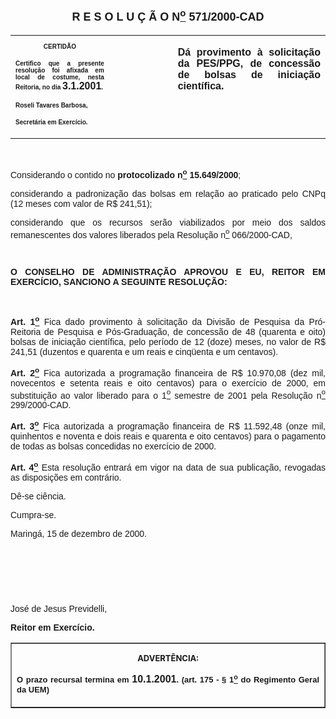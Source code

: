 <BODY>

<B><FONT FACE="Arial" SIZE=4><P ALIGN="CENTER"><A NAME="_Toc445798786"></P>
<P ALIGN="CENTER">R E S O L U &Ccedil; &Atilde; O  N<U><SUP>o</U></SUP>  571/2000-CAD</P>
</B></FONT><FONT FACE="Arial"><P ALIGN="JUSTIFY"></P></FONT>
<TABLE CELLSPACING=0 BORDER=0 CELLPADDING=7 WIDTH=604>
<TR><TD WIDTH="31%" VALIGN="TOP">
<B><FONT FACE="Arial" SIZE=1><P ALIGN="CENTER">CERTID&Atilde;O</P>
<P ALIGN="JUSTIFY">   Certifico que a presente resolu&ccedil;&atilde;o foi afixada em local de costume, nesta Reitoria, no dia </FONT><FONT FACE="Arial">3.1.2001</FONT><FONT FACE="Arial" SIZE=1>.</P>
<P ALIGN="JUSTIFY"></P>
<P ALIGN="JUSTIFY">Roseli Tavares Barbosa,</P>
<P ALIGN="JUSTIFY">Secret&aacute;ria em Exerc&iacute;cio.</B></FONT></TD>
<TD WIDTH="20%" VALIGN="TOP">&nbsp;</TD>
<TD WIDTH="48%" VALIGN="TOP">
<B><FONT FACE="Arial"><P ALIGN="JUSTIFY">D&aacute; provimento &agrave; solicita&ccedil;&atilde;o da PES/PPG, de concess&atilde;o de bolsas de inicia&ccedil;&atilde;o cient&iacute;fica.</B></FONT></TD>
</TR>
</TABLE>

<FONT FACE="Arial"><P ALIGN="JUSTIFY"></P>
<P ALIGN="JUSTIFY">&nbsp;</P>
<P ALIGN="JUSTIFY">Considerando o contido no <B>protocolizado n<U><SUP>o</U></SUP> 15.649/2000</B>;</P>
<P ALIGN="JUSTIFY">considerando a padroniza&ccedil;&atilde;o das bolsas em rela&ccedil;&atilde;o ao praticado pelo CNPq (12 meses com valor de R$ 241,51);</P>
<P ALIGN="JUSTIFY">considerando que os recursos ser&atilde;o viabilizados por meio dos saldos remanescentes dos valores liberados pela Resolu&ccedil;&atilde;o n<U><SUP>o</U></SUP> 066/2000-CAD,</P>
<P ALIGN="JUSTIFY"></P>
<P ALIGN="JUSTIFY">&nbsp;</P>
<B><P ALIGN="JUSTIFY">O CONSELHO DE ADMINISTRA&Ccedil;&Atilde;O APROVOU E EU, REITOR EM EXERC&Iacute;CIO, SANCIONO A SEGUINTE RESOLU&Ccedil;&Atilde;O:</P>
</B><P ALIGN="JUSTIFY"></P>
<P ALIGN="JUSTIFY">&nbsp;</P>
<B><P ALIGN="JUSTIFY">Art. 1<U><SUP>o</B></U></SUP> Fica dado provimento &agrave; solicita&ccedil;&atilde;o da Divis&atilde;o de Pesquisa da Pr&oacute;-Reitoria de Pesquisa e P&oacute;s-Gradua&ccedil;&atilde;o, de concess&atilde;o de 48 (quarenta e oito) bolsas de inicia&ccedil;&atilde;o cient&iacute;fica, pelo per&iacute;odo de 12 (doze) meses, no valor de R$ 241,51 (duzentos e quarenta e um reais e cinq&uuml;enta e um centavos).</P>
<B><P ALIGN="JUSTIFY">Art. 2<U><SUP>o</B></U></SUP> Fica autorizada a programa&ccedil;&atilde;o financeira de R$ 10.970,08 (dez mil, novecentos e setenta reais e oito centavos) para o exerc&iacute;cio de 2000, em substitui&ccedil;&atilde;o ao valor liberado para o 1<U><SUP>o</U></SUP> semestre de 2001 pela Resolu&ccedil;&atilde;o n<U><SUP>o</U></SUP> 299/2000-CAD.</P>
<B><P ALIGN="JUSTIFY">Art. 3<U><SUP>o</B></U></SUP> Fica autorizada a programa&ccedil;&atilde;o financeira de R$ 11.592,48 (onze mil, quinhentos e noventa e dois reais e quarenta e oito centavos) para o pagamento de todas as bolsas concedidas no exerc&iacute;cio de 2000.</P>
<B><P ALIGN="JUSTIFY">Art. 4<U><SUP>o</B></U></SUP> Esta resolu&ccedil;&atilde;o entrar&aacute; em vigor na data de sua publica&ccedil;&atilde;o, revogadas as disposi&ccedil;&otilde;es em contr&aacute;rio.</P>
<P ALIGN="JUSTIFY">D&ecirc;-se ci&ecirc;ncia.</P>
<P ALIGN="JUSTIFY">&#9;Cumpra-se.</P>
<P ALIGN="JUSTIFY"></P>
<P ALIGN="JUSTIFY">Maring&aacute;, 15 de dezembro de 2000.</P>
<P ALIGN="JUSTIFY"></P>
<P ALIGN="JUSTIFY">&nbsp;</P>
<P ALIGN="JUSTIFY">&nbsp;</P>
<P ALIGN="JUSTIFY">&nbsp;</P>
<P>Jos&eacute; de Jesus Previdelli,</P>
<B><P>Reitor em Exerc&iacute;cio.</P>
<P ALIGN="CENTER"></P></B></FONT>
<TABLE BORDER CELLSPACING=1 CELLPADDING=4 WIDTH=207>
<TR><TD VALIGN="TOP">
<B><FONT SIZE=2><P ALIGN="CENTER">ADVERT&Ecirc;NCIA:</P>
</FONT><FONT FACE="Arial" SIZE=2><P ALIGN="JUSTIFY">O prazo recursal termina em </FONT><FONT FACE="Arial">10.1.2001</FONT><FONT FACE="Arial" SIZE=2>. (art. 175 - § 1<U><SUP>o</U></SUP> do Regimento Geral da UEM)</B></FONT></TD>
</TR>
</TABLE>

<FONT SIZE=2><P></A></P></FONT></BODY>

